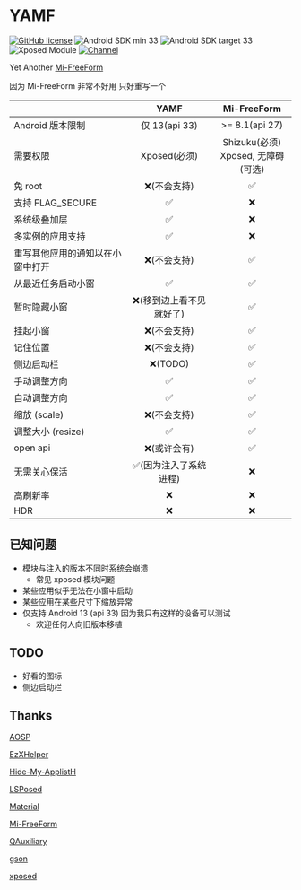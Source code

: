 # YAMF

[![GitHub license](https://img.shields.io/github/license/duzhaokun123/YAMF?style=flat-square)](https://github.com/duzhaokun123/YAFM/blob/main/LICENSE)
![Android SDK min 33](https://img.shields.io/badge/Android%20SDK-%3E%3D%2033-brightgreen?style=flat-square&logo=android)
![Android SDK target 33](https://img.shields.io/badge/Android%20SDK-target%2033-brightgreen?style=flat-square&logo=android)
![Xposed Module](https://img.shields.io/badge/Xposed-Module-blue?style=flat-square)
[![Channel](https://img.shields.io/badge/Follow-Telegram-blue.svg?logo=telegram&style=flat-square)](https://t.me/YAMF_channel)

Yet Another [Mi-FreeForm](https://github.com/sunshine0523/Mi-FreeForm)

因为 Mi-FreeForm 非常不好用 只好重写一个

|                  |     YAMF      |           Mi-FreeForm            |
|------------------|:-------------:|:--------------------------------:|
| Android 版本限制     | 仅 13(api 33)  |          >= 8.1(api 27)          |
| 需要权限             |  Xposed(必须)   | Shizuku(必须) <br/>Xposed, 无障碍(可选) |
| 免 root           |    ❌(不会支持)    |                ✅                 |
| 支持 FLAG_SECURE   |       ✅       |                ❌                 |
| 系统级叠加层           |       ✅       |                ❌                 |
| 多实例的应用支持         |       ✅       |                ❌                 |
| 重写其他应用的通知以在小窗中打开 |    ❌(不会支持)    |                ✅                 |
| 从最近任务启动小窗        |       ✅       |                ✅                 |
| 暂时隐藏小窗           | ❌(移到边上看不见就好了) |                ✅                 |
| 挂起小窗             |    ❌(不会支持)    |                ✅                 |
| 记住位置             |    ❌(不会支持)    |                ✅                 |
| 侧边启动栏            |    ❌(TODO)    |                ✅                 |
| 手动调整方向           |       ✅       |                ✅                 |
| 自动调整方向           |       ✅       |                ✅                 |
| 缩放 (scale)       |    ❌(不会支持)    |                ✅                 |
| 调整大小 (resize)    |       ✅       |                ✅                 |            
| open api         |    ❌(或许会有)    |                ✅                 |
| 无需关心保活           | ✅(因为注入了系统进程)  |                ❌                 |
| 高刷新率             |       ❌       |                ❌                 |
| HDR              |       ❌       |                ❌                 |

## 已知问题

- 模块与注入的版本不同时系统会崩溃
    - 常见 xposed 模块问题
- 某些应用似乎无法在小窗中启动
- 某些应用在某些尺寸下缩放异常
- 仅支持 Android 13 (api 33) 因为我只有这样的设备可以测试
    - 欢迎任何人向旧版本移植

## TODO

- 好看的图标
- 侧边启动栏

## Thanks

[AOSP](https://source.android.com/)

[EzXHelper](https://github.com/KyuubiRan/EzXHelper)

[Hide-My-ApplistH](https://github.com/Dr-TSNG/Hide-My-Applist)

[LSPosed](https://github.com/LSPosed/LSPosed)

[Material](https://material.io/)

[Mi-FreeForm](https://github.com/sunshine0523/Mi-FreeForm)

[QAuxiliary](https://github.com/cinit/QAuxiliary)

[gson](https://github.com/google/gson)

[xposed](https://forum.xda-developers.com/xposed)


